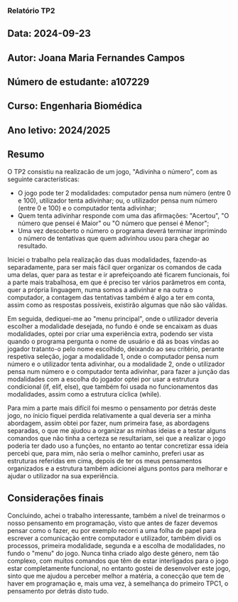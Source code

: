 ### Relatório TP2
## Data: 2024-09-23
## Autor: Joana Maria Fernandes Campos
## Número de estudante: a107229
## Curso: Engenharia Biomédica
## Ano letivo: 2024/2025

## Resumo
O TP2 consistiu na realizacão de um jogo, "Adivinha o número", com as seguinte características:
* O jogo pode ter 2 modalidades: computador pensa num número (entre 0 e 100), utilizador tenta adivinhar; ou, o utilizador pensa num número (entre 0 e 100) e o computador tenta adivinhar;
* Quem tenta adivinhar responde com uma das afirmações: "Acertou", "O número que pensei é Maior" ou "O número que pensei é Menor";
* Uma vez descoberto o número o programa deverá terminar imprimindo o número de tentativas que quem adivinhou usou para chegar ao resultado.

Iniciei o trabalho pela realização das duas modalidades, fazendo-as separadamente, para ser mais fácil quer organizar os comandos de cada uma delas, quer para as testar e ir aprefeiçoando até ficarem funcionais, foi a parte mais trabalhosa, em que é preciso ter vários parâmetros em conta, quer a própria linguagem, numa somos a adivinhar e na outra o computador, a contagem das tentativas também é algo a ter em conta, assim como as respostas possíveis, existirão algumas que não são válidas.

Em seguida, dediquei-me ao "menu principal", onde o utilizador deveria escolher a modalidade desejada, no fundo é onde se encaixam as duas modalidades, optei por criar uma experiência extra, podendo ser vista quando o programa pergunta o nome de usuário e dá as boas vindas ao jogador tratanto-o pelo nome escolhido, deixando ao seu critério, perante respetiva seleção, jogar a modalidade 1, onde o computador pensa num número e o utilizador tenta adivinhar, ou a modalidade 2, onde o utilizador pensa num número e o computador tenta adivinhar, para fazer a junção das modalidades com a escolha do jogador optei por usar a estrutura condicional (if, elif, else), que também foi usada no funcionamentos das modalidades, assim como a estrutura cíclica (while).

Para mim a parte mais difícil foi mesmo o pensamento por detrás deste jogo, no ínicio fiquei perdida relativamente a qual deveria ser a minha abordagem, assim obtei por fazer, num primeira fase, as abordagens separadas, o que me ajudou a organizar as minhas ideias e a testar alguns comandos que não tinha a certeza se resultariam, sei que a realizar o jogo poderia ter dado uso a funções, no entanto ao tentar concretizar essa ideia percebi que, para mim, não seria o melhor caminho, preferi usar as estruturas referidas em cima, depois de ter os meus pensamentos organizados e a estrutura também adicionei alguns pontos para melhorar e ajudar o utilizador na sua experiência.

## Considerações finais
Concluindo, achei o trabalho interessante, também a nível de treinarmos o nosso pensamento em programação, visto que antes de fazer devemos pensar como o fazer, eu por exemplo recorri a uma folha de papel para escrever a comunicação entre computador e utilizador, também dividi os processos, primeira modalidade, segunda e a escolha de modalidades, no fundo o "menu" do jogo. Nunca tinha criado algo deste género, nem tão complexo, com muitos comandos que têm de estar interligados para o jogo estar completamente funcional, no entanto gostei de desenvolver este jogo, sinto que me ajudou a perceber melhor a matéria, a conecção que tem de haver em programação e, mais uma vez, à semelhança do primeiro TPC1, o pensamento por detrás disto tudo.
